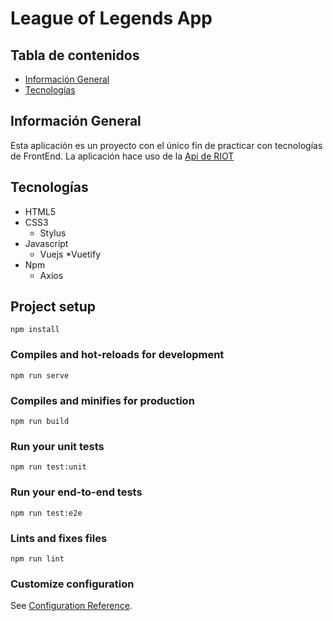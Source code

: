 # League of Legends App

## Tabla de contenidos
* [Información General](#informacion-general)
* [Tecnologías](#tecnologias)

## Información General
Esta aplicación es un proyecto con el único fin de practicar con tecnologías
de FrontEnd. La aplicación hace uso de la [Api de RIOT](https://developer.riotgames.com)

## Tecnologías
* HTML5
* CSS3
  * Stylus
* Javascript
  * Vuejs
    *Vuetify
* Npm
  * Axios

## Project setup
```
npm install
```

### Compiles and hot-reloads for development
```
npm run serve
```

### Compiles and minifies for production
```
npm run build
```

### Run your unit tests
```
npm run test:unit
```

### Run your end-to-end tests
```
npm run test:e2e
```

### Lints and fixes files
```
npm run lint
```

### Customize configuration
See [Configuration Reference](https://cli.vuejs.org/config/).
